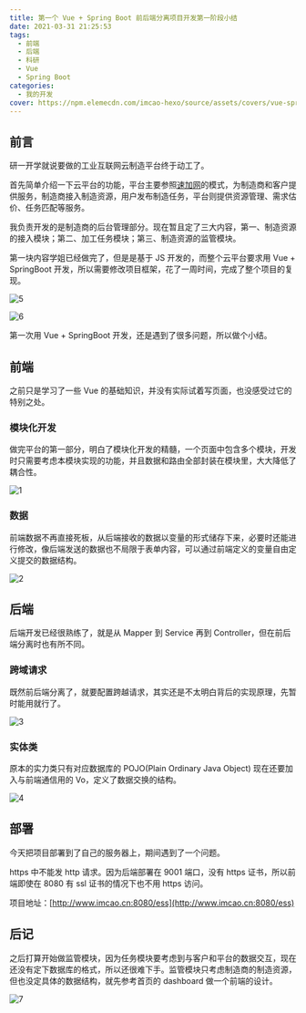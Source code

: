 ```yaml
---
title: 第一个 Vue + Spring Boot 前后端分离项目开发第一阶段小结
date: 2021-03-31 21:25:53
tags:
  - 前端
  - 后端
  - 科研
  - Vue
  - Spring Boot
categories:
  - 我的开发
cover: https://npm.elemecdn.com/imcao-hexo/source/assets/covers/vue-spring.jpg
---
```


## 前言

研一开学就说要做的工业互联网云制造平台终于动工了。

首先简单介绍一下云平台的功能，平台主要参照[速加网](https://www.sogaa.net/)的模式，为制造商和客户提供服务，制造商接入制造资源，用户发布制造任务，平台则提供资源管理、需求估价、任务匹配等服务。

我负责开发的是制造商的后台管理部分。现在暂且定了三大内容，第一、制造资源的接入模块；第二、加工任务模块；第三、制造资源的监管模块。

第一块内容学姐已经做完了，但是是基于 JS 开发的，而整个云平台要求用 Vue + SpringBoot 开发，所以需要修改项目框架，花了一周时间，完成了整个项目的复现。

![5](https://npm.elemecdn.com/imcao-hexo/source/_posts/development/FirstVueSpringboot/5.jpg)

![6](https://npm.elemecdn.com/imcao-hexo/source/_posts/development/FirstVueSpringboot/6.jpg)

第一次用 Vue + SpringBoot 开发，还是遇到了很多问题，所以做个小结。

## 前端

之前只是学习了一些 Vue 的基础知识，并没有实际试着写页面，也没感受过它的特别之处。

### 模块化开发

做完平台的第一部分，明白了模块化开发的精髓，一个页面中包含多个模块，开发时只需要考虑本模块实现的功能，并且数据和路由全部封装在模块里，大大降低了耦合性。

![1](https://npm.elemecdn.com/imcao-hexo/source/_posts/development/FirstVueSpringboot/1.jpg)

### 数据

前端数据不再直接死板，从后端接收的数据以变量的形式储存下来，必要时还能进行修改，像后端发送的数据也不局限于表单内容，可以通过前端定义的变量自由定义提交的数据结构。

![2](https://npm.elemecdn.com/imcao-hexo/source/_posts/development/FirstVueSpringboot/2.jpg)

## 后端

后端开发已经很熟练了，就是从 Mapper 到 Service 再到 Controller，但在前后端分离时也有所不同。

### 跨域请求

既然前后端分离了，就要配置跨越请求，其实还是不太明白背后的实现原理，先暂时能用就行了。

![3](https://npm.elemecdn.com/imcao-hexo/source/_posts/development/FirstVueSpringboot/3.jpg)

### 实体类

原本的实力类只有对应数据库的 POJO(Plain Ordinary Java Object) 现在还要加入与前端通信用的 Vo，定义了数据交换的结构。

![4](https://npm.elemecdn.com/imcao-hexo/source/_posts/development/FirstVueSpringboot/4.jpg)

## 部署

今天把项目部署到了自己的服务器上，期间遇到了一个问题。

https 中不能发 http 请求。因为后端部署在 9001 端口，没有 https 证书，所以前端即使在 8080 有 ssl 证书的情况下也不用 https 访问。

项目地址：[http://www.imcao.cn:8080/ess](http://www.imcao.cn:8080/ess)

## 后记

之后打算开始做监管模块，因为任务模块要考虑到与客户和平台的数据交互，现在还没有定下数据库的格式，所以还很难下手。监管模块只考虑制造商的制造资源，但也没定具体的数据结构，就先参考首页的 dashboard 做一个前端的设计。

![7](https://npm.elemecdn.com/imcao-hexo/source/_posts/development/FirstVueSpringboot/7.jpg)
